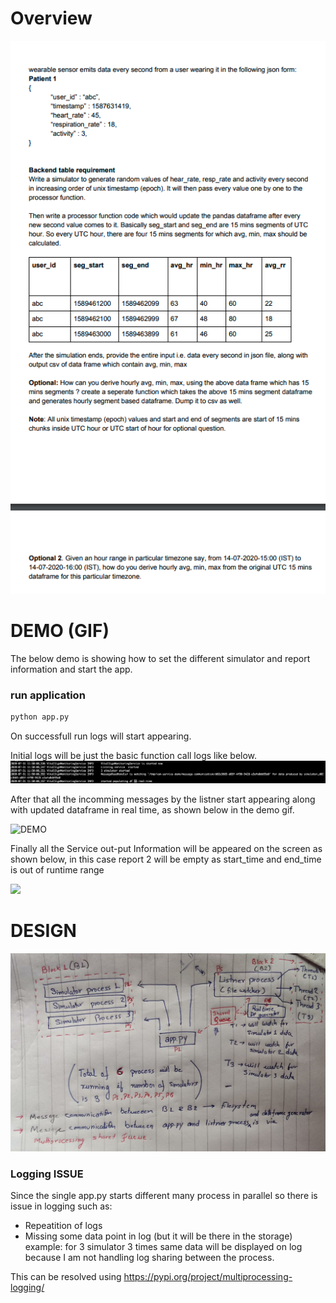 # Overview
![Image of Overiview](https://github.com/amol3793/vital_sign_monitoring_app/blob/master/docs/overview.png)


# DEMO (GIF)

The below demo is showing how to set the different simulator and report information  and start the app.

### run application

```python
python app.py
```

On  successfull run logs will start appearing.

Initial logs will be just  the basic function call logs like below.
![Image of log1](https://github.com/amol3793/vital_sign_monitoring_app/blob/master/docs/initial_log.png)

After that all  the incomming  messages by the listner start appearing along with  updated dataframe in real time, as shown below in the  demo gif.

![DEMO ](http://g.recordit.co/D2COyLpyc1.gif)

Finally all the  Service out-put  Information will be appeared on the  screen as  shown below, in this case report 2 will be empty as start_time and end_time is  out  of runtime range

![ ](http://g.recordit.co/4k0OogH2dP.gif)


# DESIGN
![](https://github.com/amol3793/vital_sign_monitoring_app/blob/master/docs/desing.png)

### Logging ISSUE
Since the  single app.py starts different many process in  parallel so there is issue  in logging  such as:
 *  Repeatition of logs
 *  Missing  some data point in log  (but it  will be there  in  the storage)
example: for 3 simulator 3 times same data will be displayed on log because I am not handling log sharing between the process.

This can be resolved using https://pypi.org/project/multiprocessing-logging/
